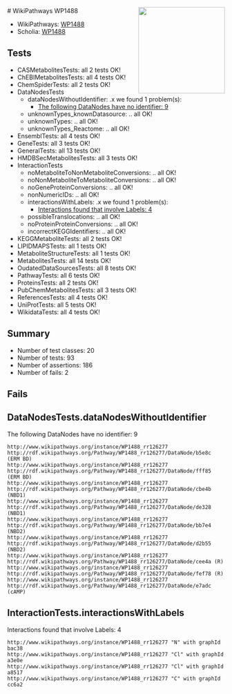 <img style="float: right; width: 200px" src="https://upload.wikimedia.org/wikipedia/commons/thumb/8/83/Wplogo_with_text_500.png/640px-Wplogo_with_text_500.png" />
# WikiPathways WP1488

* WikiPathways: [WP1488](https://wikipathways.org/pathways/WP1488)
* Scholia: [WP1488](https://scholia.toolforge.org/wikipathways/WP1488)
## Tests
* CASMetabolitesTests: all 2 tests OK!
* ChEBIMetabolitesTests: all 4 tests OK!
* ChemSpiderTests: all 2 tests OK!
* DataNodesTests
    * dataNodesWithoutIdentifier: .x we found 1 problem(s):
        * [The following DataNodes have no identifier: 9](#d2d32fa8)
    * unknownTypes_knownDatasource: .. all OK!
    * unknownTypes: .. all OK!
    * unknownTypes_Reactome: .. all OK!
* EnsemblTests: all 4 tests OK!
* GeneTests: all 3 tests OK!
* GeneralTests: all 13 tests OK!
* HMDBSecMetabolitesTests: all 3 tests OK!
* InteractionTests
    * noMetaboliteToNonMetaboliteConversions: .. all OK!
    * noNonMetaboliteToMetaboliteConversions: .. all OK!
    * noGeneProteinConversions: .. all OK!
    * nonNumericIDs: .. all OK!
    * interactionsWithLabels: .x we found 1 problem(s):
        * [Interactions found that involve Labels: 4](#630d267b)
    * possibleTranslocations: .. all OK!
    * noProteinProteinConversions: .. all OK!
    * incorrectKEGGIdentifiers: .. all OK!
* KEGGMetaboliteTests: all 2 tests OK!
* LIPIDMAPSTests: all 1 tests OK!
* MetaboliteStructureTests: all 1 tests OK!
* MetabolitesTests: all 14 tests OK!
* OudatedDataSourcesTests: all 8 tests OK!
* PathwayTests: all 6 tests OK!
* ProteinsTests: all 2 tests OK!
* PubChemMetabolitesTests: all 3 tests OK!
* ReferencesTests: all 4 tests OK!
* UniProtTests: all 5 tests OK!
* WikidataTests: all 4 tests OK!


## Summary

* Number of test classes: 20
* Number of tests: 93
* Number of assertions: 186
* Number of fails: 2

## Fails

<a name="d2d32fa8" />

## DataNodesTests.dataNodesWithoutIdentifier

The following DataNodes have no identifier: 9
```
http://www.wikipathways.org/instance/WP1488_rr126277 http://rdf.wikipathways.org/Pathway/WP1488_rr126277/DataNode/b5e8c (ERM BD)
http://www.wikipathways.org/instance/WP1488_rr126277 http://rdf.wikipathways.org/Pathway/WP1488_rr126277/DataNode/fff85 (ERM BD)
http://www.wikipathways.org/instance/WP1488_rr126277 http://rdf.wikipathways.org/Pathway/WP1488_rr126277/DataNode/cbe4b (NBD1)
http://www.wikipathways.org/instance/WP1488_rr126277 http://rdf.wikipathways.org/Pathway/WP1488_rr126277/DataNode/de328 (NBD1)
http://www.wikipathways.org/instance/WP1488_rr126277 http://rdf.wikipathways.org/Pathway/WP1488_rr126277/DataNode/bb7e4 (NBD2)
http://www.wikipathways.org/instance/WP1488_rr126277 http://rdf.wikipathways.org/Pathway/WP1488_rr126277/DataNode/d2b55 (NBD2)
http://www.wikipathways.org/instance/WP1488_rr126277 http://rdf.wikipathways.org/Pathway/WP1488_rr126277/DataNode/cee4a (R)
http://www.wikipathways.org/instance/WP1488_rr126277 http://rdf.wikipathways.org/Pathway/WP1488_rr126277/DataNode/fef78 (R)
http://www.wikipathways.org/instance/WP1488_rr126277 http://rdf.wikipathways.org/Pathway/WP1488_rr126277/DataNode/e7adc (cAMP)
```

<a name="630d267b" />

## InteractionTests.interactionsWithLabels

Interactions found that involve Labels: 4
```
http://www.wikipathways.org/instance/WP1488_rr126277 "N" with graphId bac38
http://www.wikipathways.org/instance/WP1488_rr126277 "Cl" with graphId a3e0e
http://www.wikipathways.org/instance/WP1488_rr126277 "Cl" with graphId a8517
http://www.wikipathways.org/instance/WP1488_rr126277 "C" with graphId cc6a2
```

